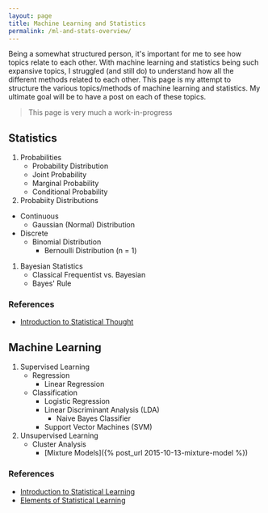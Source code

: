 ```yaml
---
layout: page
title: Machine Learning and Statistics
permalink: /ml-and-stats-overview/
---
```


Being a somewhat structured person, it's important for me to see how topics relate to each other. With machine learning and statistics being such expansive topics, I struggled (and still do) to understand how all the different methods related to each other. This page is my attempt to structure the various topics/methods of machine learning and statistics. My ultimate goal will be to have a post on each of these topics.

> This page is very much a work-in-progress

## Statistics

1. Probabilities
	* Probability Distribution
	* Joint Probability
	* Marginal Probability
	* Conditional Probability
1. Probabiity Distributions
  * Continuous
    + Gaussian (Normal) Distribution
  * Discrete
    + Binomial Distribution
      * Bernoulli Distribution (n = 1)
1. Bayesian Statistics
	* Classical Frequentist vs. Bayesian 
	* Bayes' Rule

### References

* [Introduction to Statistical Thought](http://people.math.umass.edu/~lavine/Book/book.html)

## Machine Learning

1. Supervised Learning
    * Regression
        + Linear Regression
    * Classification
        + Logistic Regression
        + Linear Discriminant Analysis (LDA)
            - Naive Bayes Classifier
        + Support Vector Machines (SVM)
1. Unsupervised Learning
    * Cluster Analysis
        + [Mixture Models]({% post_url 2015-10-13-mixture-model %})

### References

* [Introduction to Statistical Learning](http://www-bcf.usc.edu/~gareth/ISL/)
* [Elements of Statistical Learning](http://statweb.stanford.edu/~tibs/ElemStatLearn/)
